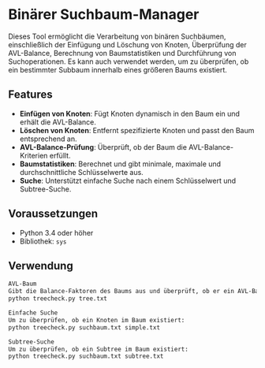# Binärer Suchbaum-Manager

Dieses Tool ermöglicht die Verarbeitung von binären Suchbäumen, einschließlich der Einfügung und Löschung von Knoten, Überprüfung der AVL-Balance, Berechnung von Baumstatistiken und Durchführung von Suchoperationen. Es kann auch verwendet werden, um zu überprüfen, ob ein bestimmter Subbaum innerhalb eines größeren Baums existiert.

## Features

- **Einfügen von Knoten**: Fügt Knoten dynamisch in den Baum ein und erhält die AVL-Balance.
- **Löschen von Knoten**: Entfernt spezifizierte Knoten und passt den Baum entsprechend an.
- **AVL-Balance-Prüfung**: Überprüft, ob der Baum die AVL-Balance-Kriterien erfüllt.
- **Baumstatistiken**: Berechnet und gibt minimale, maximale und durchschnittliche Schlüsselwerte aus.
- **Suche**: Unterstützt einfache Suche nach einem Schlüsselwert und Subtree-Suche.

## Voraussetzungen

- Python 3.4 oder höher
- Bibliothek: `sys`
## Verwendung

```bash
AVL-Baum
Gibt die Balance-Faktoren des Baums aus und überprüft, ob er ein AVL-Baum ist:
python treecheck.py tree.txt 

Einfache Suche
Um zu überprüfen, ob ein Knoten im Baum existiert:
python treecheck.py suchbaum.txt simple.txt

Subtree-Suche
Um zu überprüfen, ob ein Subtree im Baum existiert:
python treecheck.py suchbaum.txt subtree.txt
